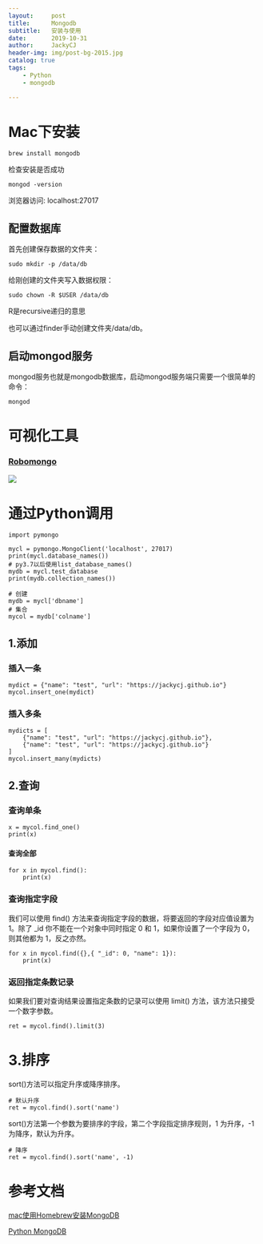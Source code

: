 ```yaml
---
layout:     post
title:      Mongodb
subtitle:   安装与使用
date:       2019-10-31
author:     JackyCJ
header-img: img/post-bg-2015.jpg
catalog: true
tags:
    - Python
    - mongodb

---
```



# Mac下安装

```
brew install mongodb
```

检查安装是否成功

```
mongod -version
```
浏览器访问: localhost:27017

## 配置数据库
首先创建保存数据的文件夹：

```
sudo mkdir -p /data/db
```
给刚创建的文件夹写入数据权限：

```
sudo chown -R $USER /data/db
```
R是recursive递归的意思

也可以通过finder手动创建文件夹/data/db。

## 启动mongod服务
mongod服务也就是mongodb数据库，启动mongod服务端只需要一个很简单的命令：

```
mongod
```

# 可视化工具
### [Robomongo](https://robomongo.org/download)

![](https://tva1.sinaimg.cn/large/006y8mN6gy1g8hjfzn4q7j31jq0u07bw.jpg)


# 通过Python调用

```
import pymongo

mycl = pymongo.MongoClient('localhost', 27017)
print(mycl.database_names())
# py3.7以后使用list_database_names()
mydb = mycl.test_database
print(mydb.collection_names())

# 创建
mydb = mycl['dbname']
# 集合
mycol = mydb['colname']
```
## 1.添加
### 插入一条
```
mydict = {"name": "test", "url": "https://jackycj.github.io"}
mycol.insert_one(mydict)
```
### 插入多条
```
mydicts = [
	{"name": "test", "url": "https://jackycj.github.io"},
	{"name": "test", "url": "https://jackycj.github.io"}
]
mycol.insert_many(mydicts)
```
## 2.查询
### 查询单条
```
x = mycol.find_one()
print(x)
```
#### 查询全部
```
for x in mycol.find():
	print(x)
```
### 查询指定字段
我们可以使用 find() 方法来查询指定字段的数据，将要返回的字段对应值设置为 1。除了 _id 你不能在一个对象中同时指定 0 和 1，如果你设置了一个字段为 0，则其他都为 1，反之亦然。

```
for x in mycol.find({},{ "_id": 0, "name": 1}):
	print(x)
```
### 返回指定条数记录
如果我们要对查询结果设置指定条数的记录可以使用 limit() 方法，该方法只接受一个数字参数。

```
ret = mycol.find().limit(3)
```

# 3.排序
sort()方法可以指定升序或降序排序。

```
# 默认升序
ret = mycol.find().sort('name')
```
sort()方法第一个参数为要排序的字段，第二个字段指定排序规则，1 为升序，-1 为降序，默认为升序。

```
# 降序
ret = mycol.find().sort('name', -1)
```



# 参考文档
[mac使用Homebrew安装MongoDB](https://www.jianshu.com/p/d929436a4b7c)

[Python MongoDB](https://www.runoob.com/python3/python-mongodb.html)

